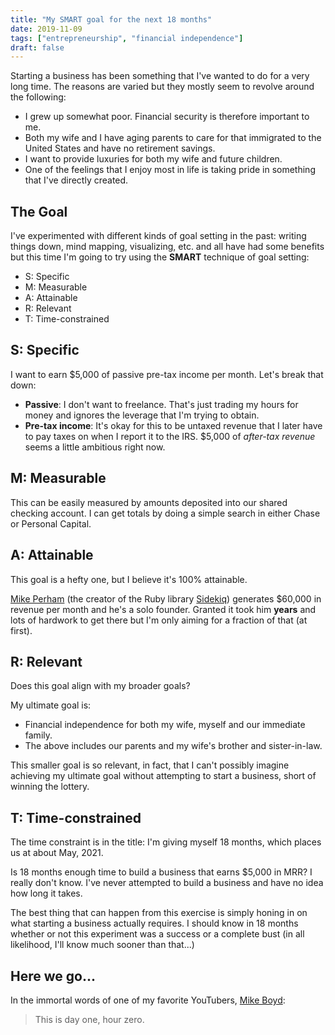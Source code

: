 ```yaml
---
title: "My SMART goal for the next 18 months"
date: 2019-11-09
tags: ["entrepreneurship", "financial independence"]
draft: false
---
```


Starting a business has been something that I've wanted to do for a very long
time. The reasons are varied but they mostly seem to revolve around the
following:

- I grew up somewhat poor. Financial security is therefore important to me.
- Both my wife and I have aging parents to care for that immigrated to the
  United States and have no retirement savings.
- I want to provide luxuries for both my wife and future children.
- One of the feelings that I enjoy most in life is taking pride in something
  that I've directly created.

## The Goal
I've experimented with different kinds of goal setting in the past: writing
things down, mind mapping, visualizing, etc. and all have had some benefits
but this time I'm going to try using the __SMART__ technique of goal setting:

- S: Specific
- M: Measurable
- A: Attainable
- R: Relevant
- T: Time-constrained

## S: Specific
I want to earn $5,000 of passive pre-tax income per month. Let's break that
down:

- __Passive__: I don't want to freelance. That's just trading my hours for
  money and ignores the leverage that I'm trying to obtain.
- __Pre-tax income__: It's okay for this to be untaxed revenue that I later
  have to pay taxes on when I report it to the IRS. $5,000 of _after-tax revenue_
  seems a little ambitious right now.

## M: Measurable
This can be easily measured by amounts deposited into our shared checking
account.  I can get totals by doing a simple search in either Chase or Personal
Capital.

## A: Attainable
This goal is a hefty one, but I believe it's 100% attainable.

[Mike Perham](https://www.mikeperham.com) (the creator of the Ruby library
[Sidekiq](https://github.com/mperham/sidekiq)) generates $60,000 in revenue
per month and he's a solo founder.  Granted it took him __years__ and lots of
hardwork to get there but I'm only aiming for a fraction of that (at first).

## R: Relevant
Does this goal align with my broader goals?

My ultimate goal is:
- Financial independence for both my wife, myself and our immediate family.
- The above includes our parents and my wife's brother and sister-in-law.

This smaller goal is so relevant, in fact, that I can't possibly imagine
achieving my ultimate goal without attempting to start a business, short of
winning the lottery.

## T: Time-constrained
The time constraint is in the title: I'm giving myself 18 months, which places
us at about May, 2021.

Is 18 months enough time to build a business that earns $5,000 in MRR? I really
don't know. I've never attempted to build a business and have no idea how long
it takes.

The best thing that can happen from this exercise is simply honing in on what
starting a business actually requires. I should know in 18 months whether or
not this experiment was a success or a complete bust (in all likelihood, I'll
know much sooner than that...)

## Here we go...
In the immortal words of one of my favorite YouTubers,
[Mike Boyd](https://www.youtube.com/channel/UCIRiWCPZoUyZDbydIqitHtQ):

> This is day one, hour zero.
